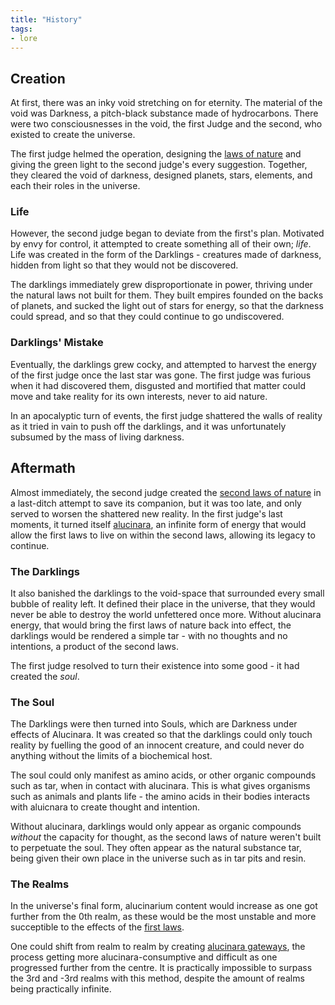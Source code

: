 ```yaml
---
title: "History"
tags:
- lore
---
```

## Creation
At first, there was an inky void stretching on for eternity. The material of the void was Darkness, a pitch-black substance made of hydrocarbons. There were two consciousnesses in the void, the first Judge and the second, who existed to create the universe.

The first judge helmed the operation, designing the [laws of nature](phenomena/natural-laws/first-laws.md) and giving the green light to the second judge's every suggestion. Together, they cleared the void of darkness, designed planets, stars, elements, and each their roles in the universe.

### Life
However, the second judge began to deviate from the first's plan. Motivated by envy for control, it attempted to create something all of their own; *life*. Life was created in the form of the Darklings - creatures made of darkness, hidden from light so that they would not be discovered.

The darklings immediately grew disproportionate in power, thriving under the natural laws not built for them. They built empires founded on the backs of planets, and sucked the light out of stars for energy, so that the darkness could spread, and so that they could continue to go undiscovered.

### Darklings' Mistake
Eventually, the darklings grew cocky, and attempted to harvest the energy of the first judge once the last star was gone. The first judge was furious when it had discovered them, disgusted and mortified that matter could move and take reality for its own interests, never to aid nature.

In an apocalyptic turn of events, the first judge shattered the walls of reality as it tried in vain to push off the darklings, and it was unfortunately subsumed by the mass of living darkness.

## Aftermath
Almost immediately, the second judge created the [second laws of nature](phenomena/natural-laws/second-laws.md) in a last-ditch attempt to save its companion, but it was too late, and only served to worsen the shattered new reality. In the first judge's last moments, it turned itself [alucinara](phenomena/alucinara.md), an infinite form of energy that would allow the first laws to live on within the second laws, allowing its legacy to continue.

### The Darklings
It also banished the darklings to the void-space that surrounded every small bubble of reality left. It defined their place in the universe, that they would never be able to destroy the world unfettered once more. Without alucinara energy, that would bring the first laws of nature back into effect, the darklings would be rendered a simple tar - with no thoughts and no intentions, a product of the second laws.

The first judge resolved to turn their existence into some good - it had created the *soul*.

### The Soul
The Darklings were then turned into Souls, which are Darkness under effects of Alucinara. It was created so that the darklings could only touch reality by fuelling the good of an innocent creature, and could never do anything without the limits of a biochemical host.

The soul could only manifest as amino acids, or other organic compounds such as tar, when in contact with alucinara. This is what gives organisms such as animals and plants life - the amino acids in their bodies interacts with aluicnara to create thought and intention.

Without alucinara, darklings would only appear as organic compounds *without* the capacity for thought, as the second laws of nature weren't built to perpetuate the soul. They often appear as the natural substance tar, being given their own place in the universe such as in tar pits and resin.

### The Realms
In the universe's final form, alucinarium content would increase as one got further from the 0th realm, as these would be the most unstable and more succeptible to the effects of the [first laws](phenomena/natural-laws/first-laws.md).

One could shift from realm to realm by creating [alucinara gateways](phenomena/alucinara-gateway), the process getting more alucinara-consumptive and difficult as one progressed further from the centre. It is practically impossible to surpass the 3rd and -3rd realms with this method, despite the amount of realms being practically infinite.